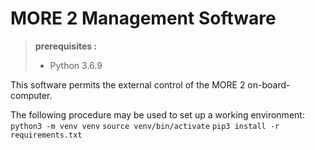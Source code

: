 # MORE 2 Management Software
> **prerequisites :**  
>- Python 3.6.9

This software permits the external control of the MORE 2 on-board-computer.

The following procedure may be used to set up a working environment:
```python3 -m venv venv```
```source venv/bin/activate```
```pip3 install -r requirements.txt```
